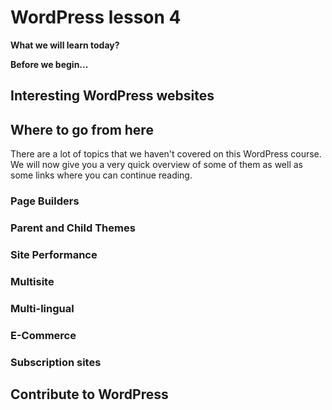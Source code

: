 # WordPress lesson 4

**What we will learn today?**

**Before we begin...**

## Interesting WordPress websites

## Where to go from here

There are a lot of topics that we haven't covered on this WordPress course. We will now give you a very quick overview of some of them as well as some links where you can continue reading.

### Page Builders

### Parent and Child Themes

### Site Performance

### Multisite

### Multi-lingual

### E-Commerce

### Subscription sites

## Contribute to WordPress
